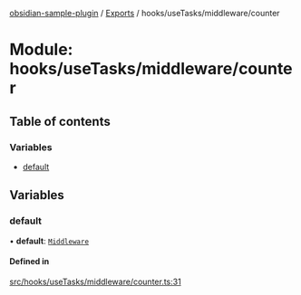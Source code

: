 [obsidian-sample-plugin](../README.md) / [Exports](../modules.md) / hooks/useTasks/middleware/counter

# Module: hooks/useTasks/middleware/counter

## Table of contents

### Variables

- [default](hooks_useTasks_middleware_counter.md#default)

## Variables

### default

• **default**: [`Middleware`](hooks_useTasks_types.md#middleware)

#### Defined in

[src/hooks/useTasks/middleware/counter.ts:31](https://github.com/dromse/personal-grind-manager/blob/1abcd9e/src/hooks/useTasks/middleware/counter.ts#L31)
